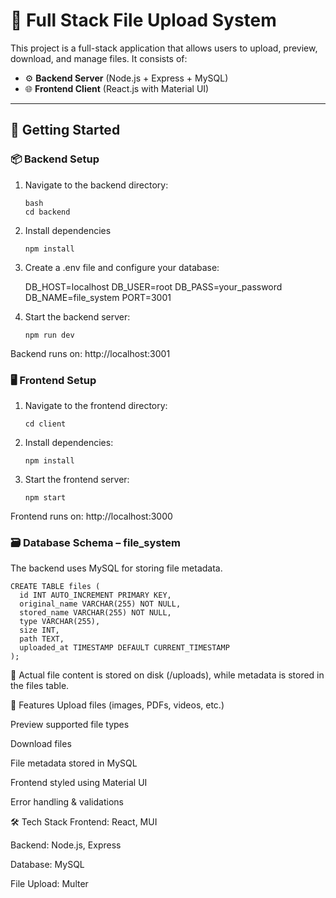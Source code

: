 # 📁 Full Stack File Upload System

This project is a full-stack application that allows users to upload, preview, download, and manage files. It consists of:

- ⚙️ **Backend Server** (Node.js + Express + MySQL)
- 🌐 **Frontend Client** (React.js with Material UI)

---

## 🚀 Getting Started

### 📦 Backend Setup

1. Navigate to the backend directory:

   ```
   bash
   cd backend
   ```

2. Install dependencies

   ```
   npm install
   ```

3. Create a .env file and configure your database:

    DB_HOST=localhost
    DB_USER=root
    DB_PASS=your_password
    DB_NAME=file_system
    PORT=3001

4. Start the backend server:

    ```
    npm run dev
    ```

Backend runs on: http://localhost:3001


### 🖥 Frontend Setup

1. Navigate to the frontend directory:

    ```
    cd client
    ```

2. Install dependencies:

    ```
    npm install
    ```

3. Start the frontend server:

    ```
    npm start
    ```

Frontend runs on: http://localhost:3000

### 🗃 Database Schema – file_system

The backend uses MySQL for storing file metadata.

```
CREATE TABLE files (
  id INT AUTO_INCREMENT PRIMARY KEY,
  original_name VARCHAR(255) NOT NULL,
  stored_name VARCHAR(255) NOT NULL,
  type VARCHAR(255),
  size INT,
  path TEXT,
  uploaded_at TIMESTAMP DEFAULT CURRENT_TIMESTAMP
);
```

📝 Actual file content is stored on disk (/uploads), while metadata is stored in the files table.


🔧 Features
Upload files (images, PDFs, videos, etc.)

Preview supported file types

Download files

File metadata stored in MySQL

Frontend styled using Material UI

Error handling & validations

🛠 Tech Stack
Frontend: React, MUI

Backend: Node.js, Express

Database: MySQL

File Upload: Multer

